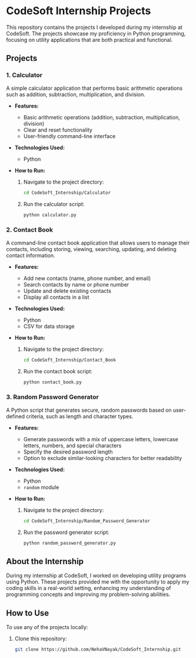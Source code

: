 # CodeSoft Internship Projects

This repository contains the projects I developed during my internship at CodeSoft. The projects showcase my proficiency in Python programming, focusing on utility applications that are both practical and functional.

## Projects

### 1. Calculator
A simple calculator application that performs basic arithmetic operations such as addition, subtraction, multiplication, and division.

- **Features:**
  - Basic arithmetic operations (addition, subtraction, multiplication, division)
  - Clear and reset functionality
  - User-friendly command-line interface

- **Technologies Used:**
  - Python

- **How to Run:**
  1. Navigate to the project directory:
     ```bash
     cd CodeSoft_Internship/Calculator
     ```
  2. Run the calculator script:
     ```bash
     python calculator.py
     ```

### 2. Contact Book
A command-line contact book application that allows users to manage their contacts, including storing, viewing, searching, updating, and deleting contact information.

- **Features:**
  - Add new contacts (name, phone number, and email)
  - Search contacts by name or phone number
  - Update and delete existing contacts
  - Display all contacts in a list

- **Technologies Used:**
  - Python
  - CSV for data storage

- **How to Run:**
  1. Navigate to the project directory:
     ```bash
     cd CodeSoft_Internship/Contact_Book
     ```
  2. Run the contact book script:
     ```bash
     python contact_book.py
     ```

### 3. Random Password Generator
A Python script that generates secure, random passwords based on user-defined criteria, such as length and character types.

- **Features:**
  - Generate passwords with a mix of uppercase letters, lowercase letters, numbers, and special characters
  - Specify the desired password length
  - Option to exclude similar-looking characters for better readability

- **Technologies Used:**
  - Python
  - `random` module

- **How to Run:**
  1. Navigate to the project directory:
     ```bash
     cd CodeSoft_Internship/Random_Password_Generator
     ```
  2. Run the password generator script:
     ```bash
     python random_password_generator.py
     ```

## About the Internship
During my internship at CodeSoft, I worked on developing utility programs using Python. These projects provided me with the opportunity to apply my coding skills in a real-world setting, enhancing my understanding of programming concepts and improving my problem-solving abilities.

## How to Use
To use any of the projects locally:

1. Clone this repository:
   ```bash
   git clone https://github.com/NehaVNayak/CodeSoft_Internship.git
